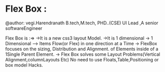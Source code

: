 # Flex Box :

@author: vegi.Harendranath B.tech,M.tech, PHD..(CSE)
         UI Lead ,A senior softwareEngineer

Flex Box is :=>
->It is a new css3 layout Model.
->It is 1 dimensional 
-> 1 Dimensional --> Items Flow(or Flex) in one direction at a Time
-> FlexBox focuses on the sizing, Distribution and Alignment.
   of Elements inside of a 1Single Parent Element.
-> Flex Box solves some Layout Problems(Vertical Alignment,columnLayouts Etc)
   No need to use Floats,Table,Positioning or box model Hacks.
   
